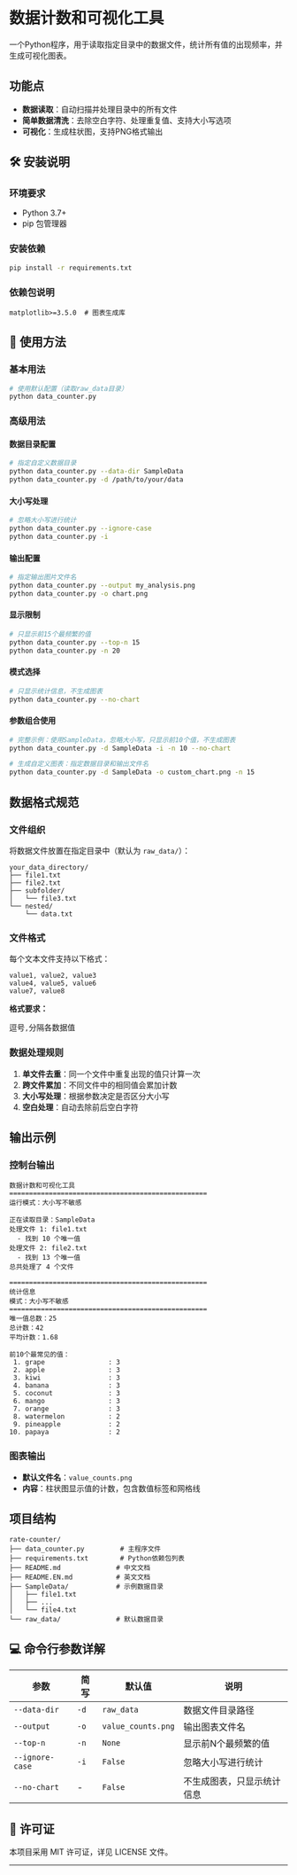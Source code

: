 # 数据计数和可视化工具

一个Python程序，用于读取指定目录中的数据文件，统计所有值的出现频率，并生成可视化图表。

## 功能点

-  **数据读取**：自动扫描并处理目录中的所有文件
-  **简单数据清洗**：去除空白字符、处理重复值、支持大小写选项
-  **可视化**：生成柱状图，支持PNG格式输出

## 🛠 安装说明

### 环境要求
- Python 3.7+
- pip 包管理器

### 安装依赖
```bash
pip install -r requirements.txt
```

### 依赖包说明
```
matplotlib>=3.5.0  # 图表生成库
```

## 📖 使用方法

### 基本用法
```bash
# 使用默认配置（读取raw_data目录）
python data_counter.py
```

### 高级用法

#### 数据目录配置
```bash
# 指定自定义数据目录
python data_counter.py --data-dir SampleData
python data_counter.py -d /path/to/your/data
```

#### 大小写处理
```bash
# 忽略大小写进行统计
python data_counter.py --ignore-case
python data_counter.py -i
```

#### 输出配置
```bash
# 指定输出图片文件名
python data_counter.py --output my_analysis.png
python data_counter.py -o chart.png
```

#### 显示限制
```bash
# 只显示前15个最频繁的值
python data_counter.py --top-n 15
python data_counter.py -n 20
```

#### 模式选择
```bash
# 只显示统计信息，不生成图表
python data_counter.py --no-chart
```

#### 参数组合使用
```bash
# 完整示例：使用SampleData，忽略大小写，只显示前10个值，不生成图表
python data_counter.py -d SampleData -i -n 10 --no-chart

# 生成自定义图表：指定数据目录和输出文件名
python data_counter.py -d SampleData -o custom_chart.png -n 15
```

## 数据格式规范

### 文件组织
将数据文件放置在指定目录中（默认为 `raw_data/`）：

```
your_data_directory/
├── file1.txt
├── file2.txt
├── subfolder/
│   └── file3.txt
└── nested/
    └── data.txt
```

### 文件格式
每个文本文件支持以下格式：

```
value1, value2, value3
value4, value5, value6
value7, value8
```

**格式要求：**

逗号`,`分隔各数据值 

### 数据处理规则

1. **单文件去重**：同一个文件中重复出现的值只计算一次
2. **跨文件累加**：不同文件中的相同值会累加计数
3. **大小写处理**：根据参数决定是否区分大小写
4. **空白处理**：自动去除前后空白字符

## 输出示例

### 控制台输出
```
数据计数和可视化工具
==================================================
运行模式：大小写不敏感

正在读取目录：SampleData
处理文件 1: file1.txt
  - 找到 10 个唯一值
处理文件 2: file2.txt
  - 找到 13 个唯一值
总共处理了 4 个文件

==================================================
统计信息
模式：大小写不敏感
==================================================
唯一值总数：25
总计数：42
平均计数：1.68

前10个最常见的值：
 1. grape                : 3
 2. apple                : 3
 3. kiwi                 : 3
 4. banana               : 3
 5. coconut              : 3
 6. mango                : 3
 7. orange               : 3
 8. watermelon           : 2
 9. pineapple            : 2
10. papaya               : 2
```

### 图表输出
- **默认文件名**：`value_counts.png`
- **内容**：柱状图显示值的计数，包含数值标签和网格线

## 项目结构

```
rate-counter/
├── data_counter.py         # 主程序文件
├── requirements.txt        # Python依赖包列表
├── README.md              # 中文文档
├── README.EN.md           # 英文文档
├── SampleData/            # 示例数据目录
│   ├── file1.txt
│   ├── ...
│   └── file4.txt
└── raw_data/              # 默认数据目录
```

## 💻 命令行参数详解

| 参数 | 简写 | 默认值 | 说明 |
|------|------|--------|------|
| `--data-dir` | `-d` | `raw_data` | 数据文件目录路径 |
| `--output` | `-o` | `value_counts.png` | 输出图表文件名 |
| `--top-n` | `-n` | `None` | 显示前N个最频繁的值 |
| `--ignore-case` | `-i` | `False` | 忽略大小写进行统计 |
| `--no-chart` | - | `False` | 不生成图表，只显示统计信息 |

## 📄 许可证

本项目采用 MIT 许可证，详见 LICENSE 文件。

---
